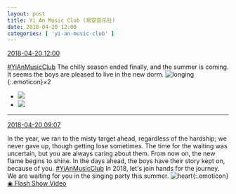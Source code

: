 ```yaml
---
layout: post
title: Yi An Music Club (易安音乐社)
date: 2018-04-20 12:00
categories: [ 'yi-an-music-club' ]
---
```


<div class="weibo-info">
  <a href="https://weibo.com/6094546964/GcWyHgvPP">2018-04-20 12:00</a>
</div>

[#YiAnMusicClub](https://weibo.com/p/100808beae2e3e05b17b64f63ebedca39f19b2/super_index) The chilly season ended finally, and the summer is coming. It seems the boys are pleased to live in the new dorm. ![longing](https://img.t.sinajs.cn/t4/appstyle/expression/ext/normal/c9/2018new_chongjing_org.png){:.emoticon}×2

<!-- more -->

<ul class="weibo-pic-list-1">
  <li class="weibo-pic">
    <a href="https://wx1.sinaimg.cn/mw690/006Es64Agy1fqizoc3odxj30m898su0z.jpg"><img src="https://wx1.sinaimg.cn/thumb150/006Es64Agy1fqizoc3odxj30m898su0z.jpg"/></a>
  </li>
  <li class="weibo-pic">
    <a href="https://wx4.sinaimg.cn/mw690/006Es64Agy1fqizoj6hbxj30m89yp7wj.jpg"><img src="https://wx4.sinaimg.cn/thumb150/006Es64Agy1fqizoj6hbxj30m89yp7wj.jpg"/></a>
  </li>
</ul>

---

<div class="weibo-info">
  <a href="https://weibo.com/6094546964/GcVqIj6Nv">2018-04-20 09:07</a>
</div>

In the year, we ran to the misty target ahead, regardless of the hardship; we never gave up, though getting lose sometimes. The time for the waiting was uncertain, but you are always caring about them. From now on, the new flame begins to shine. In the days ahead, the boys have their story kept on, because of you. [#YiAnMusicClub](https://weibo.com/p/100808beae2e3e05b17b64f63ebedca39f19b2/super_index) In 2018, let's join hands for the journey. We are waiting for you in the singing party this summer. ![heart](https://img.t.sinajs.cn/t4/appstyle/expression/ext/normal/8a/2018new_xin_org.png){:.emoticon} [◉ Flash Show Video](https://www.miaopai.com/show/79iXyUI0m4PxD2RstDB6IytnAg0aqBLj6rCRrQ__.htm)
